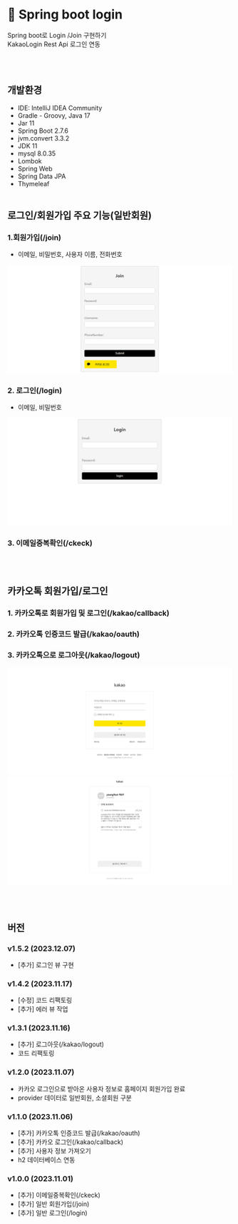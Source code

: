 # 🌱 Spring boot login
Spring boot로 Login /Join 구현하기<br>
KakaoLogin Rest Api 로그인 연동

<br><br>
## 개발환경
- IDE: IntelliJ IDEA Community
- Gradle - Groovy, Java 17
- Jar 11
- Spring Boot 2.7.6
- jvm.convert 3.3.2
- JDK 11
- mysql 8.0.35
- Lombok
- Spring Web
- Spring Data JPA
- Thymeleaf
<br><br>

## 로그인/회원가입 주요 기능(일반회원)

### 1.회원가입(/join)
  - 이메일, 비밀번호, 사용자 이름, 전화번호

<img src="./Image/join.jpg" alt="회원가입">

### 2. 로그인(/login)
  - 이메일, 비밀번호

<img src="./Image/login.jpg" alt="로그인">

### 3. 이메일중복확인(/ckeck)
<br><br>

## 카카오톡 회원가입/로그인

### 1. 카카오톡로 회원가입 및 로그인(/kakao/callback)

### 2. 카카오톡 인증코드 발급(/kakao/oauth)

### 3. 카카오톡으로 로그아웃(/kakao/logout)

<img src="./Image/kakao1.png" alt="카카오">

<img src="./Image/kakao2.png" alt="카카오">

<br><br>
## 버전

### v1.5.2 (2023.12.07)
- [추가] 로그인 뷰 구현

### v1.4.2 (2023.11.17)
- [수정] 코드 리팩토링
- [추가] 에러 뷰 작업

### v1.3.1 (2023.11.16)
- [추가] 로그아웃(/kakao/logout)
- 코드 리팩토링

### v1.2.0 (2023.11.07)
- 카카오 로그인으로 받아온 사용자 정보로 홈페이지 회원가입 완료
- provider 데이터로 일반회원, 소셜회원 구분

### v1.1.0 (2023.11.06)
- [추가] 카카오톡 인증코드 발급(/kakao/oauth)
- [추가] 카카오 로그인(/kakao/callback)
- [추가] 사용자 정보 가져오기
- h2 데이터베이스 연동

### v1.0.0 (2023.11.01)
- [추가] 이메일중복확인(/ckeck)
- [추가] 일반 회원가입(/join)
- [추가] 일반 로그인(/login)
